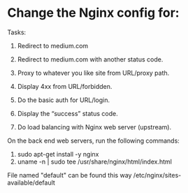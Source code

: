 # Change the Nginx config for:
Tasks:
1. Redirect to medium.com

2. Redirect to medium.com with another status code.

3. Proxy to whatever you like site from URL/proxy path.

4. Display 4xx from URL/forbidden.

5. Do the basic auth for URL/login. 

6. Display the “success” status code.

7. Do load balancing with Nginx web server (upstream).

On the back end web servers, run the following commands:
1) sudo apt-get install -y nginx
2) uname -n | sudo tee /usr/share/nginx/html/index.html

File named "default" can be found this way /etc/nginx/sites-available/default
